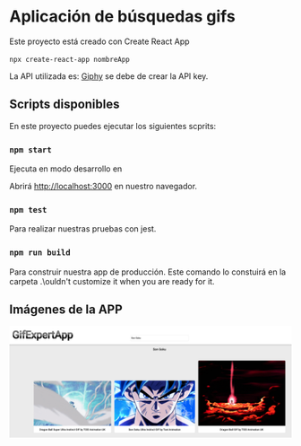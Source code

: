 # Aplicación de búsquedas gifs

Este proyecto está creado con Create React App

`npx create-react-app nombreApp`

La API utilizada es: [Giphy](https://developers.giphy.com/) se debe de crear la API key.

## Scripts disponibles

En este proyecto puedes ejecutar los siguientes scprits:

### `npm start`

Ejecuta en modo desarrollo en 

Abrirá [http://localhost:3000](http://localhost:3000) en nuestro navegador.


### `npm test`
Para realizar nuestras pruebas con jest.

### `npm run build`

Para construir nuestra app de producción.
Este comando lo constuirá en la carpeta .\ouldn't customize it when you are ready for it.

## Imágenes de la APP

![APP](assets/app.jpg)

